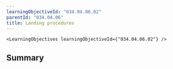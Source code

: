 ```yaml
---
learningObjectiveId: "034.04.06.02"
parentId: "034.04.06"
title: Landing procedures
---
```


```tsx eval
<LearningObjectives learningObjectiveId={"034.04.06.02"} />
```

## Summary
